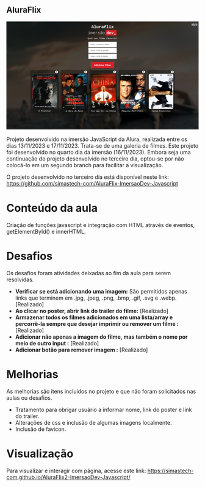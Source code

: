 ## AluraFlix

<img src="https://github.com/simastech-com/AluraFlix2-ImersaoDev-Javascript/blob/main/img/splash.png" width="600">

Projeto desenvolvido na imersão JavaScript da Alura, realizada entre os dias 13/11/2023 e 17/11/2023. Trata-se de uma galeria de filmes. Este projeto foi desenvolvido no quarto dia da imersão (16/11/2023). Embora seja uma continuação do projeto desenvolvido no terceiro dia, optou-se por não colocá-lo em um segundo branch para facilitar a visualização.

O projeto desenvolvido no terceiro dia está disponível neste link: https://github.com/simastech-com/AluraFlix-ImersaoDev-Javascript

# Conteúdo da aula
Criação de funções javascript e integração com HTML através de eventos, getElementById() e innerHTML.

# Desafios
Os desafios foram atividades deixadas ao fim da aula para serem resolvidas.

<ul>
    <li><b>Verificar se está adicionando uma imagem:</b> São permitidos apenas links que terminem em .jpg, .jpeg, .png, .bmp, .gif, .svg e .webp. [Realizado]</li>
    <li><b>Ao clicar no poster, abrir link do trailer do filme:</b> [Realizado]</li>
    <li><b>Armazenar todos os filmes adicionados em uma lista/array e percorrê-la sempre que desejar imprimir ou remover um filme :</b> [Realizado]</li>
    <li><b>Adicionar não apenas a imagem do filme, mas também o nome por meio de outro input :</b> [Realizado]</li>
    <li><b>Adicionar botão para remover imagem :</b> [Realizado]</li>
</ul>

# Melhorias
As melhorias são itens incluídos no projeto e que não foram solicitados nas aulas ou desafios.

<ul>
    <li>Tratamento para obrigar usuário a informar nome, link do poster e link do trailer.</li>
    <li>Alterações de css e inclusão de algumas imagens localmente.</li>
    <li>Inclusão de favicon.</li>
</ul>

# Visualização
Para visualizar e interagir com  página, acesse este link: https://simastech-com.github.io/AluraFlix2-ImersaoDev-Javascript/

